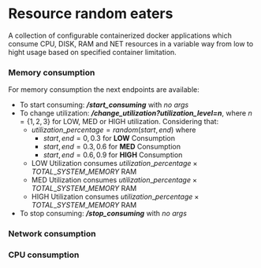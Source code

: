 # Resource random eaters

A collection of configurable containerized docker applications which
consume CPU, DISK, RAM and NET resources in a variable way from
low to hight usage based on specified container limitation.

### Memory consumption

For memory consumption the next endpoints are available:

- To start consuming: ***/start\_consuming*** with *no args*
- To change utilization: ***/change_utilization?utilization_level=n***, 
where $n=\{1, 2, 3\}$ for LOW, MED or HIGH utilization. Considering that:
    - $utilization\_percentage=random(start, end)$ where
        - $start, end=0, 0.3$ for **LOW** Consumption
        - $start, end=0.3, 0.6$ for **MED** Consumption
        - $start, end=0.6, 0.9$ for **HIGH** Consumption
    - LOW Utilization consumes $utilization\_percentage \times TOTAL\_SYSTEM\_MEMORY$ RAM
    - MED Utilization consumes $utilization\_percentage \times TOTAL\_SYSTEM\_MEMORY$ RAM
    - HIGH Utilization consumes $utilization\_percentage \times TOTAL\_SYSTEM\_MEMORY$ RAM
- To stop consuming: ***/stop\_consuming***  with *no args*

### Network consumption
### CPU consumption
